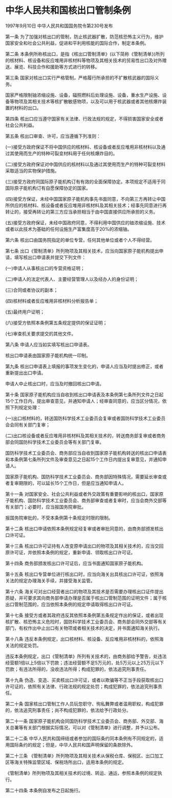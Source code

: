 # 中华人民共和国核出口管制条例

1997年9月10日 中华人民共和国国务院令第230号发布　

第一条 为了加强对核出口的管制，防止核武器扩散，防范核恐怖主义行为，维护国家安全和社会公共利益，促进和平利用核能的国际合作，制定本条例。

第二条 本条例所称核出口，是指《核出口管制清单》(以下简称《管制清单》)所列的核材料、核设备和反应堆用非核材料等物项及其相关技术的贸易性出口及对外赠送、展览、科技合作和援助等方式进行的转移。

第三条 国家对核出口实行严格管制，严格履行所承担的不扩散核武器的国际义务。

国家严格限制铀浓缩设施、设备，辐照燃料后处理设施、设备，重水生产设施、设备等物项及其相关技术等核扩散敏感物项，以及可以用于核武器或者其他核爆炸装置的材料的出口。

第四条 核出口应当遵守国家有关法律、行政法规的规定，不得损害国家安全或者社会公共利益。

第五条 核出口审查、许可，应当遵循下列准则：

(一)接受方政府保证不将中国供应的核材料、核设备或者反应堆用非核材料以及通过其使用而生产的特种可裂变材料用于任何核爆炸目的。

(二)接受方政府保证对中国供应的核材料以及通过其使用而生产的特种可裂变材料采取适当的实物保护措施。

(三)接受方政府同国际原子能机构订有有效的全面保障协定。本项规定不适用于同国际原子能机构订有自愿保障协定的国家。

(四)接受方保证，未经中国国家原子能机构事先书面同意，不向第三方再转让中国所供应的核材料、核设备或者反应堆用非核材料及其相关技术；经事先同意进行再转让的，接受再转让的第三方应当承担相当于由中国直接供应所承担的义务。

(五)接受方政府保证，未经中国政府同意，不得利用中国供应的铀浓缩设施、技术或者以此技术为基础的任何设施生产富集度高于20%的浓缩铀。

第六条 核出口由国务院指定的单位专营，任何其他单位或者个人不得经营。

第七条 出口《管制清单》所列物项及其相关技术，应当向国家原子能机构提出申请，填写核出口申请表并提交下列文件：

(一)申请人从事核出口的专营资格证明；

(二)申请人的法定代表人、主要经营管理人以及经办人的身份证明；

(三)合同或者协议的副本；

(四)核材料或者反应堆用非核材料分析报告单；

(五)最终用户证明；

(六)接受方依照本条例第五条规定提供的保证证明；

(七)审查机关要求提交的其他文件。

第八条 申请人应当如实填写核出口申请表。

核出口申请表由国家原子能机构统一印制。

第九条 核出口申请表上填报的事项发生变化的，申请人应当及时提出修正，或者重新提出出口申请。

申请人中止核出口时，应当及时撤回核出口申请。

第十条 国家原子能机构应当自收到核出口申请表及本条例第七条所列文件之日起15个工作日内，提出审查意见，并通知申请人；经审查同意的，应当区分情况，依照下列规定处理：

(一)出口核材料的，转送国防科学技术工业委员会复审或者国防科学技术工业委员会会同有关部门复审；

(二)出口核设备或者反应堆用非核材料及其相关技术的，转送商务部复审或者商务部会同国防科学技术工业委员会等有关部门复审。

国防科学技术工业委员会、商务部应当自收到国家原子能机构转送的核出口申请表和本条例第七条所列文件及审查意见之日起15个工作日内提出复审意见，并通知申请人。

国家原子能机构、国防科学技术工业委员会、商务部因特殊情况，需要延长审查或者复审期限的，可以延长15个工作日，但是应当通知申请人。

第十一条 对国家安全、社会公共利益或者外交政策有重要影响的核出口，国家原子能机构、国防科学技术工业委员会、商务部审查或者复审时，应当会商外交部等有关部门；必要时，应当报国务院审批。

报国务院审批的，不受本条例第十条规定时限的限制。

第十二条 核出口申请依照本条例规定经复审或者审批同意的，由商务部颁发核出口许可证。

第十三条 核出口许可证持有人改变原申请出口的物项及其相关技术的，应当交回原许可证，并依照本条例的规定，重新申请、领取核出口许可证。

第十四条 商务部颁发核出口许可证后，应当书面通知国家原子能机构。

第十五条 核出口专营单位进行核出口时，应当向海关出具核出口许可证，依照海关法的规定办理海关手续，并接受海关监管。

第十六条 海关可对出口经营者出口的物项及其技术是否需要办理核出口证件提出质疑，并可要求其向商务部申请办理是否属于核出口管制范围的证明文件；属于核出口管制范围的，应当依照本条例的规定申请取得核出口许可证。

第十七条 接受方或者其政府违反其依照本条例第五条规定作出的保证，或者出现核扩散、核恐怖主义危险时，国防科学技术工业委员会、商务部会同外交部等有关部门，有权作出中止出口有关物项或者相关技术的决定，并书面通知海关执行。

第十八条 违反本条例规定，出口核材料、核设备、反应堆用非核材料的，依照海关法的规定处罚。

违反本条例规定，出口《管制清单》所列有关技术的，由商务部给予警告，处违法经营额1倍以上5倍以下罚款；违法经营额不足5万元的，处5万元以上25万元以下罚款；有违法所得的，没收违法所得；构成犯罪的，依法追究刑事责任。

第十九条 伪造、变造、买卖核出口许可证，或者以欺骗等不正当手段获取核出口许可证的，依照有关法律、行政法规的规定处罚；构成犯罪的，依法追究刑事责任。

第二十条 国家核出口管制工作人员玩忽职守、徇私舞弊或者滥用职权，构成犯罪的，依法追究刑事责任；尚不构成犯罪的，依法给予行政处分。

第二十一条 国家原子能机构会同国防科学技术工业委员会、商务部、外交部、海关总署等有关部门根据实际情况，可以对《管制清单》进行调整，并予以公布。

第二十二条 中华人民共和国缔结或者参加的国际条约同本条例有不同规定的，适用国际条约的规定；但是，中华人民共和国声明保留的条款除外。

第二十三条 《管制清单》所列物项及其相关技术从保税仓库、保税区、出口加工区等海关特殊监管区域、保税场所出口，适用本条例的规定。

《管制清单》所列物项及其相关技术的过境、转运、通运，参照本条例的规定执行。

第二十四条 本条例自发布之日起施行。
